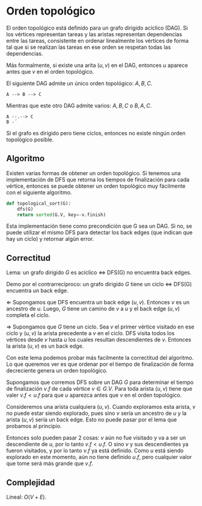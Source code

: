 # Orden topológico

El orden topológico está definido para un grafo dirigido acíclico (DAG). Si los vértices representan tareas y las aristas representan dependencias entre las tareas, consistente en ordenar linealmente los vértices de forma tal que si se realizan las tareas en ese orden se respetan todas las dependencias.

Más formalmente, si existe una arita $(u, v)$ en el DAG, entonces $u$ aparece antes que $v$ en el orden topológico.

El siguiente DAG admite un único orden topológico: $A, B, C$.

```
A --> B --> C
```

Mientras que este otro DAG admite varios: $A, B, C$ o $B, A, C$.

```
A --.--> C
B -´
```

Si el grafo es dirigido pero tiene ciclos, entonces no existe ningún orden topológico posible.

## Algoritmo

Existen varias formas de obtener un orden topológico. Si tenemos una implementación de DFS que retorna los tiempos de finalización para cada vértice, entonces se puede obtener un orden topológico muy fácilmente con el siguiente algoritmo.

```python
def topological_sort(G):
    dfs(G)
    return sorted(G.V, key=-v.finish)
```

Esta implementación tiene como precondición que G sea un DAG. Si no, se puede utilizar el mismo DFS para detectar los back edges (que indican que hay un ciclo) y retornar algún error.

## Correctitud

Lema: un grafo dirigido $G$ es acíclico $\iff$ DFS(G) no encuentra back edges.

Demo por el contrarrecíproco: un grafo dirigido $G$ tiene un ciclo $\iff$ DFS(G) encuentra un back edge.

$\Leftarrow$ Supongamos que DFS encuentra un back edge $(u, v)$. Entonces $v$ es un ancestro de $u$. Luego, $G$ tiene un camino de $v$ a $u$ y el back edge $(u, v)$ completa el ciclo.

$\Rightarrow$ Supongamos que $G$ tiene un ciclo. Sea $v$ el primer vértice visitado en ese ciclo y $(u, v)$ la arista precedente a $v$ en el ciclo. DFS visita todos los vértices desde $v$ hasta $u$ los cuales resultan descendientes de $v$. Entonces la arista $(u,v)$ es un back edge.

Con este lema podemos probar más facilmente la correctitud del algoritmo. Lo que queremos ver es que ordenar por el tiempo de finalización de forma decreciente genera un orden topológico.

Supongamos que corremos DFS sobre un DAG $G$ para determinar el tiempo de finalización $v.f$ de cada vértice $v \in G.V$. Para toda arista $(u,v)$ tiene que valer $v.f < u.f$ para que $u$ aparezca antes que $v$ en el orden topológico.

Consideremos una arista cualquiera $(u,v)$. Cuando exploramos esta arista, $v$ no puede estar siendo explorado, pues sino $v$ sería un ancestro de $u$ y la arista $(u,v)$ sería un back edge. Esto no puede pasar por el lema que probamos al principio.

Entonces solo pueden pasar 2 cosas: $v$ aún no fue visitado y va a ser un descendiente de $u$, por lo tanto $v.f < u.f$. O sino $v$ y sus descendientes ya fueron visitados, y por lo tanto $v.f$ ya está definido. Como $u$ está siendo explorado en este momento, aún no tiene definido $u.f$, pero cualquier valor que tome será más grande que $v.f$.

## Complejidad

Lineal: $O(V + E)$.
